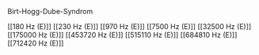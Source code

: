 

Birt-Hogg-Dube-Syndrom

[[180 Hz (E)]]
[[230 Hz (E)]]
[[970 Hz (E)]]
[[7500 Hz (E)]]
[[32500 Hz (E)]]
[[175000 Hz (E)]]
[[453720 Hz (E)]]
[[515110 Hz (E)]]
[[684810 Hz (E)]]
[[712420 Hz (E)]]